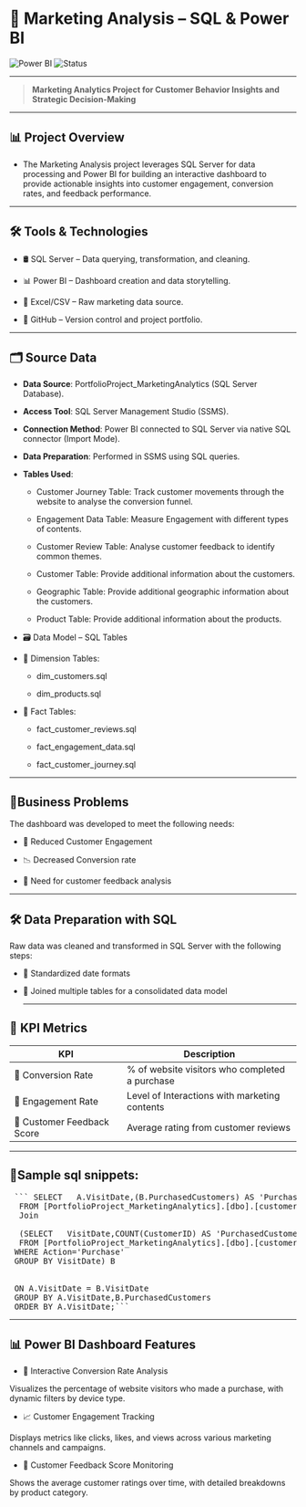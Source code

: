 




# 🚀 Marketing Analysis – SQL & Power BI

![Power BI](https://img.shields.io/badge/Tool-Power%20BI-yellow?logo=powerbi)
![Status](https://img.shields.io/badge/status-Completed-brightgreen)

---

>**Marketing Analytics Project for Customer Behavior Insights and Strategic Decision-Making**
---

## 📊 Project Overview

- The Marketing Analysis project leverages SQL Server for data processing and Power BI for building an interactive dashboard to provide actionable insights into customer engagement, conversion rates, and feedback performance.
---
## 🛠️ Tools & Technologies

- 🛢️ SQL Server – Data querying, transformation, and cleaning.

- 📊 Power BI – Dashboard creation and data storytelling.

- 📄 Excel/CSV – Raw marketing data source.

- 🧬 GitHub – Version control and project portfolio.

---
## 🗂️ Source Data
- **Data Source**: PortfolioProject_MarketingAnalytics (SQL Server Database).
  
- **Access Tool**: SQL Server Management Studio (SSMS).

- **Connection Method**: Power BI connected to SQL Server via native SQL connector (Import Mode).

- **Data Preparation**: Performed in SSMS using SQL queries.

- **Tables Used**:

  -  Customer Journey Table: Track customer movements through the website to analyse the conversion funnel.

  -  Engagement Data Table: Measure Engagement with different types of contents.

  -  Customer Review Table: Analyse customer feedback to identify common themes.

  -  Customer Table: Provide additional information about the customers.

  -  Geographic Table: Provide additional geographic information about the customers.

  -  Product Table: Provide additional information about the products.
  
-  🗃️ Data Model – SQL Tables
  
- 📁 Dimension Tables:
  
  - dim_customers.sql

  - dim_products.sql

- 📁 Fact Tables:   
   
  -  fact_customer_reviews.sql

  - fact_engagement_data.sql

  - fact_customer_journey.sql



---
## 🧾Business Problems


The dashboard was developed to meet the following needs:

- 🔻  Reduced Customer Engagement


- 📉 Decreased Conversion rate

- 💬 Need for customer feedback analysis



---
 
##  🛠️ Data Preparation with SQL

Raw data was cleaned and transformed in SQL Server with the following steps:

- 📅 Standardized date formats

- 🔗 Joined multiple tables for a consolidated data model

  ---


## 🔑 KPI Metrics



| KPI                                  | Description                                   |
|------------------|-----------------------------------------------|
| 🔁 Conversion Rate    | % of website visitors who completed a purchase|
| 🎯  Engagement Rate  | Level of Interactions with marketing contents                             |
| 🌟 Customer Feedback Score | Average rating from customer reviews              |


---

## 🧾Sample sql snippets:


<pre> ``` SELECT   A.VisitDate,(B.PurchasedCustomers) AS 'PurchasedCustomers' ,COUNT(CustomerID) AS 'TotalCustomers',round(cast(100*PurchasedCustomers as float)/cast(COUNT(CustomerID) AS float),2) as factor
  FROM [PortfolioProject_MarketingAnalytics].[dbo].[customer_journey] A
  Join
  
  (SELECT   VisitDate,COUNT(CustomerID) AS 'PurchasedCustomers'
  FROM [PortfolioProject_MarketingAnalytics].[dbo].[customer_journey]
 WHERE Action='Purchase'
 GROUP BY VisitDate) B 
 
 
 ON A.VisitDate = B.VisitDate
 GROUP BY A.VisitDate,B.PurchasedCustomers
 ORDER BY A.VisitDate;```</pre> 


---  




## 📊 Power BI Dashboard Features

- 🎯 Interactive Conversion Rate Analysis

Visualizes the percentage of website visitors who made a purchase, with dynamic filters by device type.

- 📈 Customer Engagement Tracking

Displays metrics like clicks, likes, and views across various marketing channels and campaigns.

- 🌟 Customer Feedback Score Monitoring

Shows the average customer ratings over time, with detailed breakdowns by product category.








